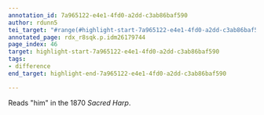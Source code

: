 ```yaml
---
annotation_id: 7a965122-e4e1-4fd0-a2dd-c3ab86baf590
author: rdunn5
tei_target: "#range(#highlight-start-7a965122-e4e1-4fd0-a2dd-c3ab86baf590, #highlight-end-7a965122-e4e1-4fd0-a2dd-c3ab86baf590)"
annotated_page: rdx_r8sqk.p.idm26179744
page_index: 46
target: highlight-start-7a965122-e4e1-4fd0-a2dd-c3ab86baf590
tags:
- difference
end_target: highlight-end-7a965122-e4e1-4fd0-a2dd-c3ab86baf590

---
```

Reads "him" in the 1870 *Sacred Harp*.